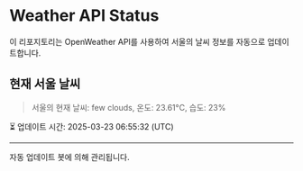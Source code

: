 
# Weather API Status

이 리포지토리는 OpenWeather API를 사용하여 서울의 날씨 정보를 자동으로 업데이트합니다.

## 현재 서울 날씨
> 서울의 현재 날씨: few clouds, 온도: 23.61°C, 습도: 23%

⏳ 업데이트 시간: 2025-03-23 06:55:32 (UTC)

---
자동 업데이트 봇에 의해 관리됩니다.
